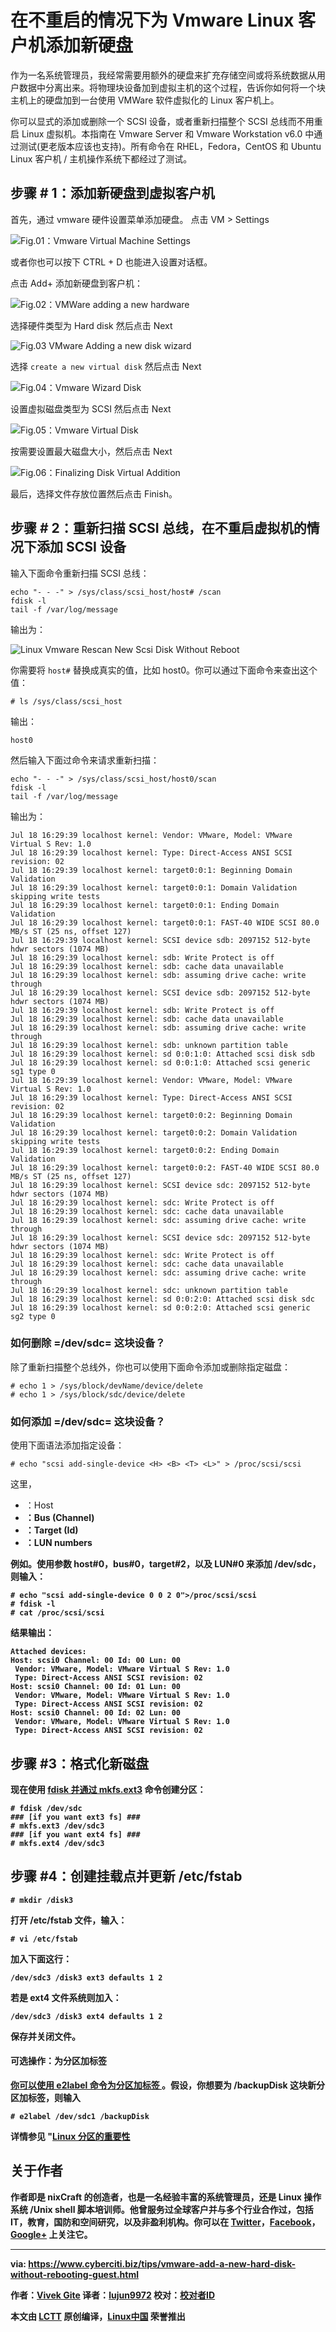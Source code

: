 在不重启的情况下为 Vmware Linux 客户机添加新硬盘
======

作为一名系统管理员，我经常需要用额外的硬盘来扩充存储空间或将系统数据从用户数据中分离出来。将物理块设备加到虚拟主机的这个过程，告诉你如何将一个块主机上的硬盘加到一台使用 VMWare 软件虚拟化的 Linux 客户机上。

你可以显式的添加或删除一个 SCSI 设备，或者重新扫描整个 SCSI 总线而不用重启 Linux 虚拟机。本指南在 Vmware Server 和 Vmware Workstation v6.0 中通过测试(更老版本应该也支持)。所有命令在 RHEL，Fedora，CentOS 和 Ubuntu Linux 客户机 / 主机操作系统下都经过了测试。


## 步骤 # 1：添加新硬盘到虚拟客户机

首先，通过 vmware 硬件设置菜单添加硬盘。
点击 VM > Settings

![Fig.01：Vmware Virtual Machine Settings ][1]

或者你也可以按下 CTRL + D 也能进入设置对话框。

点击 Add+ 添加新硬盘到客户机：

![Fig.02：VMWare adding a new hardware][2]

选择硬件类型为 Hard disk 然后点击 Next

![Fig.03 VMware Adding a new disk wizard ][3]

选择 `create a new virtual disk` 然后点击 Next

![Fig.04：Vmware Wizard Disk ][4]

设置虚拟磁盘类型为 SCSI 然后点击 Next

![Fig.05：Vmware Virtual Disk][5]

按需要设置最大磁盘大小，然后点击 Next

![Fig.06：Finalizing Disk Virtual Addition ][6]

最后，选择文件存放位置然后点击 Finish。

## 步骤 # 2：重新扫描 SCSI 总线，在不重启虚拟机的情况下添加 SCSI 设备

输入下面命令重新扫描 SCSI 总线：

```
echo "- - -" > /sys/class/scsi_host/host# /scan
fdisk -l
tail -f /var/log/message
```

输出为：

![Linux Vmware Rescan New Scsi Disk Without Reboot][7]

你需要将 `host#` 替换成真实的值，比如 host0。你可以通过下面命令来查出这个值：

`# ls /sys/class/scsi_host`

输出：

```
host0
```

然后输入下面过命令来请求重新扫描：

```
echo "- - -" > /sys/class/scsi_host/host0/scan
fdisk -l
tail -f /var/log/message
```

输出为：

```
Jul 18 16:29:39 localhost kernel: Vendor: VMware, Model: VMware Virtual S Rev: 1.0
Jul 18 16:29:39 localhost kernel: Type: Direct-Access ANSI SCSI revision: 02
Jul 18 16:29:39 localhost kernel: target0:0:1: Beginning Domain Validation
Jul 18 16:29:39 localhost kernel: target0:0:1: Domain Validation skipping write tests
Jul 18 16:29:39 localhost kernel: target0:0:1: Ending Domain Validation
Jul 18 16:29:39 localhost kernel: target0:0:1: FAST-40 WIDE SCSI 80.0 MB/s ST (25 ns, offset 127)
Jul 18 16:29:39 localhost kernel: SCSI device sdb: 2097152 512-byte hdwr sectors (1074 MB)
Jul 18 16:29:39 localhost kernel: sdb: Write Protect is off
Jul 18 16:29:39 localhost kernel: sdb: cache data unavailable
Jul 18 16:29:39 localhost kernel: sdb: assuming drive cache: write through
Jul 18 16:29:39 localhost kernel: SCSI device sdb: 2097152 512-byte hdwr sectors (1074 MB)
Jul 18 16:29:39 localhost kernel: sdb: Write Protect is off
Jul 18 16:29:39 localhost kernel: sdb: cache data unavailable
Jul 18 16:29:39 localhost kernel: sdb: assuming drive cache: write through
Jul 18 16:29:39 localhost kernel: sdb: unknown partition table
Jul 18 16:29:39 localhost kernel: sd 0:0:1:0: Attached scsi disk sdb
Jul 18 16:29:39 localhost kernel: sd 0:0:1:0: Attached scsi generic sg1 type 0
Jul 18 16:29:39 localhost kernel: Vendor: VMware, Model: VMware Virtual S Rev: 1.0
Jul 18 16:29:39 localhost kernel: Type: Direct-Access ANSI SCSI revision: 02
Jul 18 16:29:39 localhost kernel: target0:0:2: Beginning Domain Validation
Jul 18 16:29:39 localhost kernel: target0:0:2: Domain Validation skipping write tests
Jul 18 16:29:39 localhost kernel: target0:0:2: Ending Domain Validation
Jul 18 16:29:39 localhost kernel: target0:0:2: FAST-40 WIDE SCSI 80.0 MB/s ST (25 ns, offset 127)
Jul 18 16:29:39 localhost kernel: SCSI device sdc: 2097152 512-byte hdwr sectors (1074 MB)
Jul 18 16:29:39 localhost kernel: sdc: Write Protect is off
Jul 18 16:29:39 localhost kernel: sdc: cache data unavailable
Jul 18 16:29:39 localhost kernel: sdc: assuming drive cache: write through
Jul 18 16:29:39 localhost kernel: SCSI device sdc: 2097152 512-byte hdwr sectors (1074 MB)
Jul 18 16:29:39 localhost kernel: sdc: Write Protect is off
Jul 18 16:29:39 localhost kernel: sdc: cache data unavailable
Jul 18 16:29:39 localhost kernel: sdc: assuming drive cache: write through
Jul 18 16:29:39 localhost kernel: sdc: unknown partition table
Jul 18 16:29:39 localhost kernel: sd 0:0:2:0: Attached scsi disk sdc
Jul 18 16:29:39 localhost kernel: sd 0:0:2:0: Attached scsi generic sg2 type 0
```

### 如何删除 =/dev/sdc= 这块设备？

除了重新扫描整个总线外，你也可以使用下面命令添加或删除指定磁盘：

```
# echo 1 > /sys/block/devName/device/delete
# echo 1 > /sys/block/sdc/device/delete
```

### 如何添加 =/dev/sdc= 这块设备？

使用下面语法添加指定设备：

```
# echo "scsi add-single-device <H> <B> <T> <L>" > /proc/scsi/scsi
```

这里，

  * <H>：Host
  * <B>：Bus (Channel)
  * <T>：Target (Id)
  * <L>：LUN numbers



例如。使用参数 host#0，bus#0，target#2，以及 LUN#0 来添加 /dev/sdc，则输入：

```
# echo "scsi add-single-device 0 0 2 0">/proc/scsi/scsi
# fdisk -l
# cat /proc/scsi/scsi
```

结果输出：

```
Attached devices:
Host: scsi0 Channel: 00 Id: 00 Lun: 00
 Vendor: VMware, Model: VMware Virtual S Rev: 1.0
 Type: Direct-Access ANSI SCSI revision: 02
Host: scsi0 Channel: 00 Id: 01 Lun: 00
 Vendor: VMware, Model: VMware Virtual S Rev: 1.0
 Type: Direct-Access ANSI SCSI revision: 02
Host: scsi0 Channel: 00 Id: 02 Lun: 00
 Vendor: VMware, Model: VMware Virtual S Rev: 1.0
 Type: Direct-Access ANSI SCSI revision: 02
```

## 步骤 #3：格式化新磁盘

现在使用 [fdisk 并通过 mkfs.ext3][8] 命令创建分区：

```
# fdisk /dev/sdc
### [if you want ext3 fs] ###
# mkfs.ext3 /dev/sdc3
### [if you want ext4 fs] ###
# mkfs.ext4 /dev/sdc3
```

## 步骤 #4：创建挂载点并更新 /etc/fstab

`# mkdir /disk3`

打开 /etc/fstab 文件，输入：

`# vi /etc/fstab`

加入下面这行：

```
/dev/sdc3 /disk3 ext3 defaults 1 2
```

若是 ext4 文件系统则加入：

```
/dev/sdc3 /disk3 ext4 defaults 1 2
```

保存并关闭文件。

#### 可选操作：为分区加标签

[你可以使用 e2label 命令为分区加标签 ][9]。假设，你想要为  /backupDisk 这块新分区加标签，则输入

`# e2label /dev/sdc1 /backupDisk`

详情参见 "[Linux 分区的重要性 ][10]

## 关于作者

作者即是 nixCraft 的创造者，也是一名经验丰富的系统管理员，还是 Linux 操作系统 /Unix shell 脚本培训师。他曾服务过全球客户并与多个行业合作过，包括 IT，教育，国防和空间研究，以及非盈利机构。你可以在 [Twitter][11]，[Facebook][12]，[Google+][13] 上关注它。

--------------------------------------------------------------------------------

via: https://www.cyberciti.biz/tips/vmware-add-a-new-hard-disk-without-rebooting-guest.html

作者：[Vivek Gite][a]
译者：[lujun9972](https://github.com/lujun9972)
校对：[校对者ID](https://github.com/校对者ID)

本文由 [LCTT](https://github.com/LCTT/TranslateProject) 原创编译，[Linux中国](https://linux.cn/) 荣誉推出

[a]:https://www.cyberciti.biz
[1]:https://www.cyberciti.biz/media/new/tips/2009/07/virtual-machine-settings-1.png (Vmware Virtual Machine Settings )
[2]:https://www.cyberciti.biz/media/new/tips/2009/07/vmware-add-hardware-wizard-2.png (VMWare adding a new hardware)
[3]:https://www.cyberciti.biz/media/new/tips/2009/07/vmware-add-hardware-anew-disk-3.png (VMware Adding a new disk wizard )
[4]:https://www.cyberciti.biz/media/new/tips/2009/07/vmware-add-hardware-4.png (Vmware Wizard Disk )
[5]:https://www.cyberciti.biz/media/new/tips/2009/07/add-hardware-5.png (Vmware Virtual Disk)
[6]:https://www.cyberciti.biz/media/new/tips/2009/07/vmware-final-disk-file-add-hdd-6.png (Finalizing Disk Virtual Addition)
[7]:https://www.cyberciti.biz/media/new/tips/2009/07/vmware-linux-rescan-hard-disk.png (Linux Vmware Rescan New Scsi Disk Without Reboot)
[8]:https://www.cyberciti.biz/faq/linux-disk-format/
[9]:https://www.cyberciti.biz/faq/linux-modify-partition-labels-command-to-change-diskname/
[10]:https://www.cyberciti.biz/faq/linux-partition-howto-set-labels/>how%20to%20label%20a%20Linux%20partition</a>%E2%80%9D%20for%20more%20info.</p><h2>Conclusion</h2><p>The%20VMware%20guest%20now%20has%20an%20additional%20virtualized%20storage%20device.%20%20The%20procedure%20works%20for%20all%20physical%20block%20devices,%20this%20includes%20CD-ROM,%20DVD%20and%20floppy%20devices.%20Next,%20time%20I%20will%20write%20about%20adding%20an%20additional%20virtualized%20storage%20device%20using%20XEN%20software.</p><h2>See%20also</h2><ul><li><a%20href=
[11]:https://twitter.com/nixcraft
[12]:https://facebook.com/nixcraft
[13]:https://plus.google.com/+CybercitiBiz
